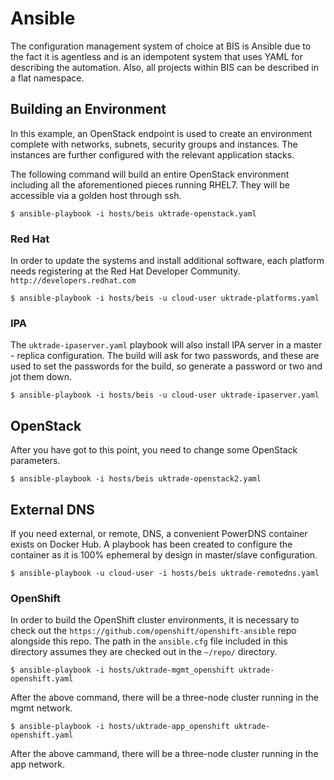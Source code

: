 # Ansible

The configuration management system of choice at BIS is Ansible due to the fact
it is agentless and is an idempotent system that uses YAML for describing the
automation. Also, all projects within BIS can be described in a flat namespace.

## Building an Environment

In this example, an OpenStack endpoint is used to create an environment complete
with networks, subnets, security groups and instances. The instances are further
configured with the relevant application stacks. 

The following command will build an entire OpenStack environment including all
the aforementioned pieces running RHEL7. They will be accessible via a golden
host through ssh.

`$ ansible-playbook -i hosts/beis uktrade-openstack.yaml`

### Red Hat 
In order to update the systems and install additional software, each platform
needs registering at the Red Hat Developer Community. 
`http://developers.redhat.com`

`$ ansible-playbook -i hosts/beis -u cloud-user uktrade-platforms.yaml`

### IPA

The `uktrade-ipaserver.yaml` playbook will also install IPA server in a master -
replica configuration. The build will ask for two passwords, and these are
used to set the passwords for the build, so generate a password or two and
jot them down. 

`$ ansible-playbook -i hosts/beis -u cloud-user uktrade-ipaserver.yaml`

## OpenStack
After you have got to this point, you need to change some OpenStack parameters.

```
$ ansible-playbook -i hosts/beis uktrade-openstack2.yaml
```

## External DNS
If you need external, or remote, DNS, a convenient PowerDNS container exists on
Docker Hub. A playbook has been created to configure the container as it is
100% ephemeral by design in master/slave configuration.

```
$ ansible-playbook -u cloud-user -i hosts/beis uktrade-remotedns.yaml
````

### OpenShift
In order to build the OpenShift cluster environments, it is necessary to check
out the `https://github.com/openshift/openshift-ansible` repo alongside this
repo. The path in the `ansible.cfg` file included in this directory assumes
they are checked out in the `~/repo/` directory.

`$ ansible-playbook -i hosts/uktrade-mgmt_openshift uktrade-openshift.yaml`

After the above command, there will be a three-node cluster running in the
mgmt network.

`$ ansible-playbook -i hosts/uktrade-app_openshift uktrade-openshift.yaml`

After the above cammand, there will be a three-node cluster running in the 
app network.
